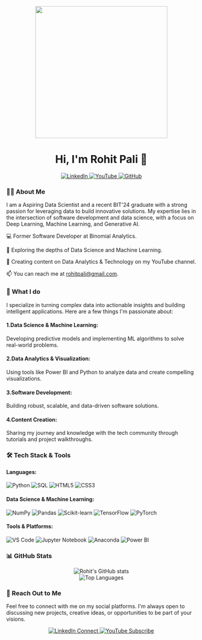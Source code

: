 <div align="center">
<img src="https://user-images.githubusercontent.com/74038190/229223263-cf2e4b07-2615-4f87-9c38-e37600f8381a.gif" width="350">
<h1> Hi, I'm Rohit Pali 👋 </h1>
</div>

<div align="center">
<a href="https://www.linkedin.com/in/rohitpalii/">
<img src="https://img.shields.io/badge/LinkedIn-0077B5?style=for-the-badge&logo=linkedin&logoColor=white" alt="LinkedIn">
</a>
<a href="https://www.youtube.com/@rohitpalii08">
<img src="https://img.shields.io/badge/YouTube-FF0000?style=for-the-badge&logo=youtube&logoColor=white" alt="YouTube">
</a>
<a href="https://github.com/rohitpali">
<img src="https://img.shields.io/badge/GitHub-181717?style=for-the-badge&logo=github&logoColor=white" alt="GitHub">
</a>
</div>

<h3> 👨‍💻 About Me </h3>

I am a Aspiring Data Scientist and a recent BIT'24 graduate with a strong passion for leveraging data to build innovative solutions. My expertise lies in the intersection of software development and data science, with a focus on Deep Learning, Machine Learning, and Generative AI.

💻 Former Software Developer at Binomial Analytics.

🧠 Exploring the depths of Data Science and Machine Learning.

🎥 Creating content on Data Analytics & Technology on my YouTube channel.

📫 You can reach me at rohitpali@gmail.com.

<h3> 🚀 What I do </h3>

I specialize in turning complex data into actionable insights and building intelligent applications. Here are a few things I'm passionate about:

<h4>1.Data Science & Machine Learning:</h4> Developing predictive models and implementing ML algorithms to solve real-world problems.
<h4>2.Data Analytics & Visualization:</h4> Using tools like Power BI and Python to analyze data and create compelling visualizations.
<h4>3.Software Development:</h4> Building robust, scalable, and data-driven software solutions.
<h4>4.Content Creation:</h4> Sharing my journey and knowledge with the tech community through tutorials and project walkthroughs.

<h3> 🛠️ Tech Stack & Tools </h3>

<h4> Languages:</h4>
<p>
<img src="https://img.shields.io/badge/Python-3670A0?style=for-the-badge&logo=python&logoColor=ffdd54" alt="Python"/>
<img src="https://img.shields.io/badge/SQL-4479A1?style=for-the-badge&logo=postgresql&logoColor=white" alt="SQL"/>
<img src="https://img.shields.io/badge/HTML5-%23E34F26.svg?style=for-the-badge&logo=html5&logoColor=white" alt="HTML5"/>
<img src="https://img.shields.io/badge/CSS3-264de4?style=for-the-badge&logo=css3&logoColor=white" alt="CSS3"/>
</p>

<h4> Data Science & Machine Learning: </h4>
<p>
<img src="https://img.shields.io/badge/NumPy-013243?style=for-the-badge&logo=numpy&logoColor=white" alt="NumPy"/>
<img src="https://img.shields.io/badge/Pandas-150458?style=for-the-badge&logo=pandas&logoColor=white" alt="Pandas"/>
<img src="https://img.shields.io/badge/scikit--learn-F7931E?style=for-the-badge&logo=scikit-learn&logoColor=white" alt="Scikit-learn"/>
<img src="https://img.shields.io/badge/TensorFlow-FF6F00?style=for-the-badge&logo=tensorflow&logoColor=white" alt="TensorFlow"/>
<img src="https://img.shields.io/badge/PyTorch-EE4C2C?style=for-the-badge&logo=pytorch&logoColor=white" alt="PyTorch"/>
</p>

<h4> Tools & Platforms: </h4>
<p>
<img src="https://img.shields.io/badge/VS%20Code-007ACC?style=for-the-badge&logo=visual-studio-code&logoColor=white" alt="VS Code"/>
<img src="https://img.shields.io/badge/Jupyter-F37626?style=for-the-badge&logo=jupyter&logoColor=white" alt="Jupyter Notebook"/>
<img src="https://img.shields.io/badge/Anaconda-44A833?style=for-the-badge&logo=anaconda&logoColor=white" alt="Anaconda"/>
<img src="https://img.shields.io/badge/Power%20BI-F2C811?style=for-the-badge&logo=powerbi&logoColor=black" alt="Power BI"/>

</p>

<h3> 📊 GitHub Stats </h3>

<div align="center">
<img src="https://github-readme-stats.vercel.app/api?username=rohitpali&theme=github_dark&show_icons=true&count_private=true" alt="Rohit's GitHub stats" />
<br/>
<img src="https://github-readme-stats.vercel.app/api/top-langs/?username=rohitpali&theme=github_dark&layout=compact&hide_border=false&include_all_commits=true" alt="Top Languages" />
</div>

<h3> 🤝 Reach Out to Me </h3>

Feel free to connect with me on my social platforms. I'm always open to discussing new projects, creative ideas, or opportunities to be part of your visions.

<div align="center">
<a href="https://www.linkedin.com/in/rohitpalii/">
<img src="https://img.shields.io/badge/LinkedIn-Connect-0077B5?style=for-the-badge&logo=linkedin&logoColor=white" alt="LinkedIn Connect">
</a>
<a href="https://www.youtube.com/@rohitpalii08">
<img src="https://img.shields.io/badge/YouTube-Subscribe-FF0000?style=for-the-badge&logo=youtube&logoColor=white" alt="YouTube Subscribe">
</a>
</div>
